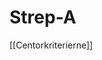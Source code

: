 # Strep-A
[[Centorkriterierne]]

<!-- #anki/tag/med/Infectious #anki/deck/Medicine -->

<!-- {BearID:54262963-8506-4AE6-A4BB-9E557DA93A2F-3083-000008A2128E5708} -->

